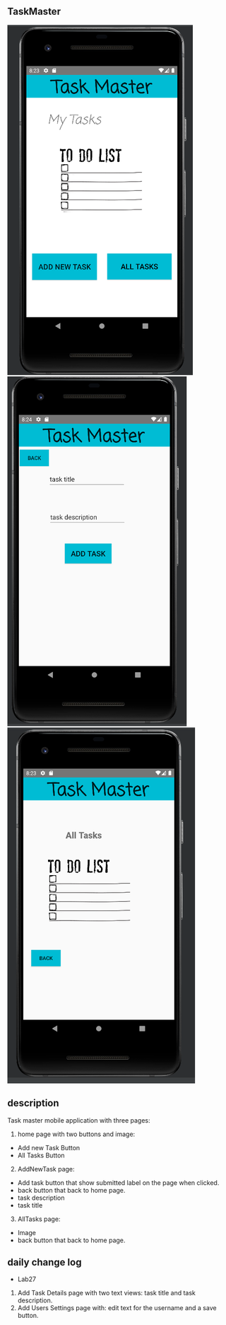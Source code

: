 ## TaskMaster

![homepage](./screenshots/home.png)
![homepage](./screenshots/addtask.png)
![homepage](./screenshots/alltaks.png)

## description
Task master mobile application with three pages:
1. home page with two buttons and image:
- Add new Task Button
- All Tasks Button
2. AddNewTask page:
- Add task button that show submitted label on the page when clicked.
- back button that back to home page.
- task description
- task title
3. AllTasks page:
- Image
- back button that back to home page.

## daily change log
- Lab27
1. Add Task Details page with two text views: task title and task description.
2. Add Users Settings page with: edit text for the username and a save button.